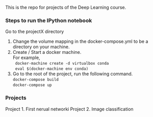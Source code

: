 This is the repo for projects of the Deep Learning course.

### Steps to run the IPython notebook
Go to the projectX directory
1. Change the volume mapping in the docker-compose.yml to be a directory on your machine.
2. Create / Start a docker machine.  
For example,    
`` docker-machine create -d virtualbox conda``  
`` eval $(docker-machine env conda)``
3. Go to the root of the project, run the following command.  
 ``docker-compose build``  
 ``docker-compose up``
 
### Projects
Project 1. First nerual networki
Project 2. Image classification 
